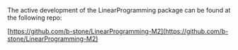 The active development of the LinearProgramming package can be found at the following repo:

[https://github.com/b-stone/LinearProgramming-M2](https://github.com/b-stone/LinearProgramming-M2)
